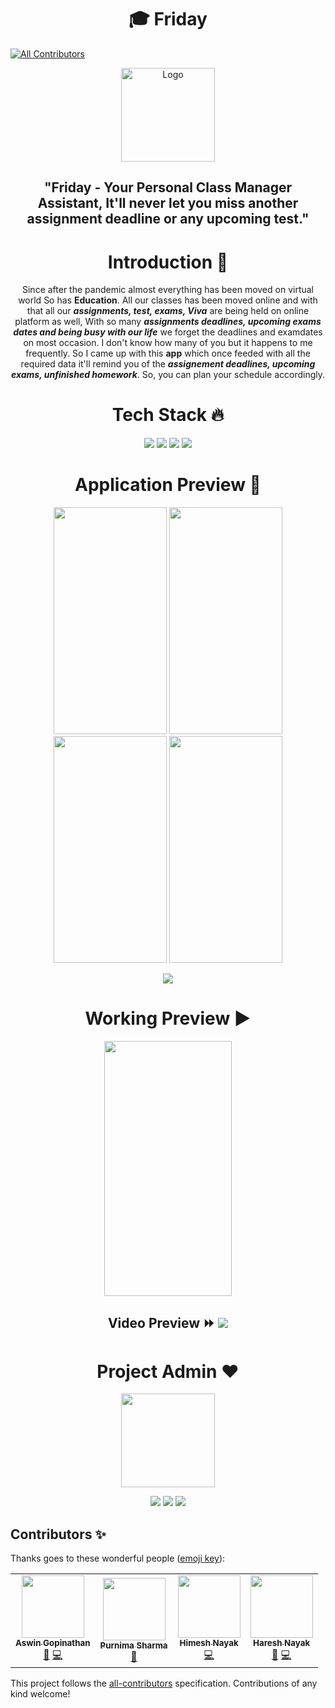 <h1 align=center> 🎓 Friday </h1>

<!-- ALL-CONTRIBUTORS-BADGE:START - Do not remove or modify this section -->
[![All Contributors](https://img.shields.io/badge/all_contributors-4-orange.svg?style=flat-square)](#contributors-)
<!-- ALL-CONTRIBUTORS-BADGE:END -->
  
<p align="center">
  <a href="https://github.com/avinashkranjan/Friday">
    <img src="https://user-images.githubusercontent.com/55796944/95674682-5eb52e00-0bcf-11eb-969b-cb7add59921c.png" alt="Logo" height="150px" width="150px">
  </a>

<h2 align=center> "Friday - Your Personal Class Manager Assistant, It'll never let you miss another assignment deadline or any upcoming test."
  
  
<h1 align=center> Introduction 🚩 </h1>

  <p align="center">
    Since after the pandemic almost everything has been moved on virtual world So has <b>Education</b>. All our classes has been moved online and with that all our <b><em>assignments, test, exams, Viva</b></em> are being held on online platform as well, With so many <b><em>assignments deadlines, upcoming exams dates and being busy with our life</b></em> we forget the deadlines and examdates on most occasion. I don't know how many of you but it happens to me frequently. So I came up with this <b>app</b> which once feeded with all the required data it'll remind you of the <b><em>assignement deadlines, upcoming exams, unfinished homework</b></em>. So, you can plan your schedule accordingly.
    
<h1 align=center> Tech Stack 🔥 </h1>  
  <p align="center">
  <img src="https://img.shields.io/badge/dart-%230175C2.svg?&style=for-the-badge&logo=dart&logoColor=white"/> <img src="https://img.shields.io/badge/Flutter%20-%2302569B.svg?&style=for-the-badge&logo=Flutter&logoColor=white" /> <img src="https://img.shields.io/badge/figma%20-%23F24E1E.svg?&style=for-the-badge&logo=figma&logoColor=white"/>  <img src="https://img.shields.io/badge/github%20-%23121011.svg?&style=for-the-badge&logo=github&logoColor=white"/>
    
<h1 align=center> Application Preview 👀 </h1> 
  <p align="center">
    <img src="https://user-images.githubusercontent.com/55796944/95674880-cb7cf800-0bd0-11eb-94fd-20b50ab35219.png" height="363px" width="181px">  <img src="https://user-images.githubusercontent.com/55796944/95674883-cddf5200-0bd0-11eb-9b9a-f22d94217089.png" height="363px" width="181px">  <img src="https://user-images.githubusercontent.com/55796944/95674884-d041ac00-0bd0-11eb-9eb3-299fd123973a.png" height="363px" width="181px">  <img src="https://user-images.githubusercontent.com/55796944/95674885-d172d900-0bd0-11eb-9259-d22fb91cfad6.png" height="363px" width="181px">
  
  <p align="center">
  <a href="https://github.com/avinashkranjan/Friday/releases/tag/v1.0.0">
    <img src="https://forthebadge.com/images/badges/check-it-out.svg">
  </a>
    
<h1 align=center> Working Preview ▶ </h1>
  <p align="center">
    <img src="https://user-images.githubusercontent.com/55796944/95675411-b904bd80-0bd4-11eb-945d-810010a86da8.gif" height="408px" width="204px">
  
   <h2 align="center"> Video Preview ⏩ <a href="https://youtu.be/IJCo80Y0wjI">  <img src="https://img.shields.io/badge/Click Me%20-%23FF0000.svg?&style=for-the-badge&logo=YouTube&logoColor=white"/> </a>
  
    
<h1 align=center> Project Admin ❤️ </h1>
<p align="center">
  <a href="https://github.com/avinashkranjan"><img src="https://user-images.githubusercontent.com/55796944/95675026-dab07580-0bd1-11eb-93e2-1cb1de8acf38.png" width=150px height=150px /></a> 
    
<p align="center">
  <img src="https://img.shields.io/badge/avinashkranjan%20-%230077B5.svg?&style=for-the-badge&logo=linkedin&logoColor=white"/>  <img src="https://img.shields.io/badge/iavinashranjan%20-%231DA1F2.svg?&style=for-the-badge&logo=Twitter&logoColor=white"/> <img src="https://img.shields.io/badge/avinashkranjan7%20-%23E4405F.svg?&style=for-the-badge&logo=Instagram&logoColor=white"/>               
    

## Contributors ✨

Thanks goes to these wonderful people ([emoji key](https://allcontributors.org/docs/en/emoji-key)):

<!-- ALL-CONTRIBUTORS-LIST:START - Do not remove or modify this section -->
<!-- prettier-ignore-start -->
<!-- markdownlint-disable -->
<table>
  <tr>
    <td align="center"><a href="https://github.com/infiniteoverflow"><img src="https://avatars1.githubusercontent.com/u/40236624?v=4?s=100" width="100px;" alt=""/><br /><sub><b>Aswin Gopinathan</b></sub></a><br /><a href="https://github.com/avinashkranjan/Friday/issues?q=author%3Ainfiniteoverflow" title="Bug reports">🐛</a> <a href="https://github.com/avinashkranjan/Friday/commits?author=infiniteoverflow" title="Code">💻</a></td>
    <td align="center"><a href="https://github.com/purnima143"><img src="https://avatars1.githubusercontent.com/u/57852378?v=4?s=100" width="100px;" alt=""/><br /><sub><b>Purnima Sharma</b></sub></a><br /><a href="#design-purnima143" title="Design">🎨</a></td>
    <td align="center"><a href="https://github.com/HimeshNayak"><img src="https://avatars2.githubusercontent.com/u/30944790?v=4?s=100" width="100px;" alt=""/><br /><sub><b>Himesh Nayak</b></sub></a><br /><a href="https://github.com/avinashkranjan/Friday/commits?author=HimeshNayak" title="Code">💻</a></td>
    <td align="center"><a href="https://github.com/hareshnayak"><img src="https://avatars1.githubusercontent.com/u/61956975?v=4?s=100" width="100px;" alt=""/><br /><sub><b>Haresh Nayak</b></sub></a><br /><a href="https://github.com/avinashkranjan/Friday/issues?q=author%3Ahareshnayak" title="Bug reports">🐛</a> <a href="https://github.com/avinashkranjan/Friday/commits?author=hareshnayak" title="Code">💻</a></td>
  </tr>
</table>

<!-- markdownlint-restore -->
<!-- prettier-ignore-end -->

<!-- ALL-CONTRIBUTORS-LIST:END -->

This project follows the [all-contributors](https://github.com/all-contributors/all-contributors) specification. Contributions of any kind welcome!
